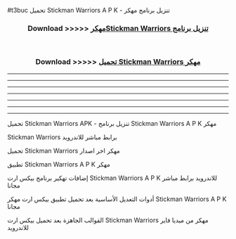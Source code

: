#t3buc تحميل Stickman Warriors A P K - تنزيل برنامج مهكر



<div align="center">
<h3>Download >>>>> <a href="https://runaway1.web.app/?sq=Stickman Warriors">مهكرStickman Warriors تنزيل برنامج</a></h3><br>

<h3>Download >>>>> <a href="https://runaway1.web.app/?sq=Stickman Warriors">تحميل Stickman Warriors مهكر</a></h3>
</div>


----------------------------------------------------------

----------------------------------------------------------

----------------------------------------------------------

----------------------------------------------------------

----------------------------------------------------------

----------------------------------------------------------

----------------------------------------------------------

تحميل Stickman Warriors APK - تنزيل برنامج Stickman Warriors A P K مهكر

Stickman Warriors برابط مباشر للاندرويد

تحميل Stickman Warriors مهكر اخر اصدار

تطبيق Stickman Warriors A P K مهكر

إضافات تهكير برنامج بيكس ارت Stickman Warriors A P K للاندرويد برابط مباشر مجانا

أدوات التعديل الأساسية بعد تحميل تطبيق بيكس ارت مهكر Stickman Warriors A P K مجانا

القوالب الجاهزة بعد تحميل بيكس ارت Stickman Warriors مهكر من ميديا فاير للاندرويد


